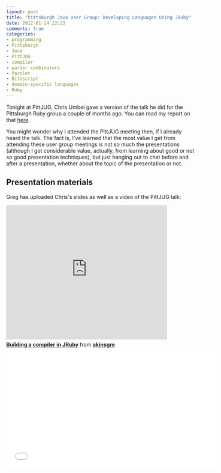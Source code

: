 ```yaml
---
layout: post
title: "Pittsburgh Java User Group: Developing Languages Using JRuby"
date: 2012-01-24 22:23
comments: true
categories: 
- programming
- Pittsburgh
- Java
- PittJUG
- compiler
- parser combinators
- Parslet
- Bitescript
- domain-specific languages
- Ruby
---
```

Tonight at PittJUG, Chris Umbel gave a version of the talk he did for the Pittsburgh Ruby group a couple of months ago. You can read my report on that [here](/blog/2011/10/06/pittsburgh-ruby-building-a-compiler-in-jruby/).

You might wonder why I attended the PittJUG meeting then, if I already heard the talk. The fact is, I've learned that the most value I get from attending these user group meetings is not so much the presentations (although I get considerable value, actually, from learning about good or not so good presentation techniques), but just hanging out to chat before and after a presentation, whether about the topic of the presentation or not.

## Presentation materials

Greg has uploaded Chris's slides as well as a video of the PittJUG talk:

<iframe src="http://www.slideshare.net/slideshow/embed_code/11327294" width="427" height="356" frameborder="0" marginwidth="0" marginheight="0" scrolling="no" style="border:1px solid #CCC;border-width:1px 1px 0;margin-bottom:5px" allowfullscreen webkitallowfullscreen mozallowfullscreen> </iframe> <div style="margin-bottom:5px"> <strong> <a href="http://www.slideshare.net/akinsgre/building-a-compiler-in-jruby" title="Building a compiler in JRuby" target="_blank">Building a compiler in JRuby</a> </strong> from <strong><a href="http://www.slideshare.net/akinsgre" target="_blank">akinsgre</a></strong> </div>

<iframe width="560" height="315" src="//www.youtube.com/embed/wvg1m-lyKsU" frameborder="0" allowfullscreen></iframe>
